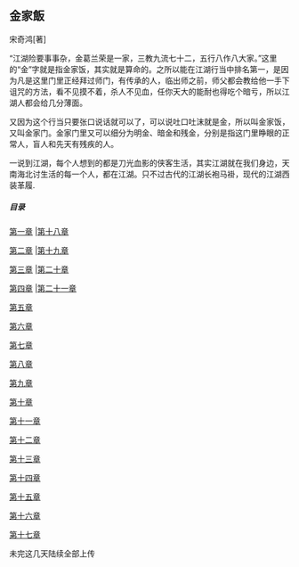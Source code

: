 ## 金家飯
宋奇鸿[著]

“江湖险要事事杂，金葛兰荣是一家，三教九流七十二，五行八作八大家。”这里的“金”字就是指金家饭，其实就是算命的。之所以能在江湖行当中排名第一，是因为凡是这里门里正经拜过师门，有传承的人，临出师之前，师父都会教给他一手下诅咒的方法，看不见摸不着，杀人不见血，任你天大的能耐也得吃个暗亏，所以江湖人都会给几分薄面。

又因为这个行当只要张口说话就可以了，可以说吐口吐沫就是金，所以叫金家饭，又叫金家门。金家门里又可以细分为明金、暗金和残金，分别是指这门里睁眼的正常人，盲人和先天有残疾的人。

一说到江湖，每个人想到的都是刀光血影的侠客生活，其实江湖就在我们身边，天南海北讨生活的每一个人，都在江湖。只不过古代的江湖长袍马褂，现代的江湖西装革履.

##### 目录

[第一章](第一章.md)  |[第十八章](第十八章.md)

[第二章](第二章.md)  |[第十九章](第十九章.md)

[第三章](第三章.md)  |[第二十章](第二十章.md)

[第四章](第四章.md)  |[第二十一章](第二十一章.md)

[第五章](第五章.md)

[第六章](第六章.md)

[第七章](第七章.md)

[第八章](第八章.md)

[第九章](第九章.md)

[第十章](第十章.md)

[第十一章](第十一章.md)

[第十二章](第十二章.md)

[第十三章](第十三章.md)

[第十四章](第十四章.md)

[第十五章](第十五章.md)

[第十六章](第十六章.md)

[第十七章](第十七章.md)



未完这几天陆续全部上传
